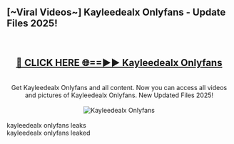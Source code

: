 <h2>[~Viral Videos~] Kayleedealx Onlyfans - Update Files 2025!</h2>
<br>
<div align="center">
<h2><a href="https://betterlinks.top/A2PfLJ" rel="nofollow">🔴 CLICK HERE 🌐==►► Kayleedealx Onlyfans</a></h2>
<br>
Get Kayleedealx Onlyfans and all content. Now you can access all videos and pictures of Kayleedealx Onlyfans. New Updated Files 2025!
<br>
<br>
<a href="https://betterlinks.top/A2PfLJ" rel="nofollow" data-target="animated-image.originalLink"><img src="https://i.ibb.co.com/WyWwxjT/player-gif2.gif" alt="Kayleedealx Onlyfans" style="max-width: 100%; display: inline-block;" data-target="animated-image.originalImage"></a>
</div>
<br>
kayleedealx onlyfans leaks<br>
kayleedealx onlyfans leaked